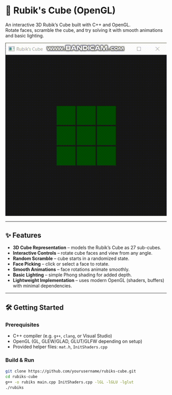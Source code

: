 # 🧊 Rubik's Cube (OpenGL)

An interactive 3D Rubik’s Cube built with C++ and OpenGL.  
Rotate faces, scramble the cube, and try solving it with smooth animations and basic lighting.

![Rubik's Cube Demo](./assets/rubikscubedemo.gif)

---

## ✨ Features

- **3D Cube Representation** – models the Rubik’s Cube as 27 sub-cubes.
- **Interactive Controls** – rotate cube faces and view from any angle.
- **Random Scramble** – cube starts in a randomized state.
- **Face Picking** – click or select a face to rotate.
- **Smooth Animations** – face rotations animate smoothly.
- **Basic Lighting** – simple Phong shading for added depth.
- **Lightweight Implementation** – uses modern OpenGL (shaders, buffers) with minimal dependencies.

---

## 🛠️ Getting Started

### Prerequisites

- C++ compiler (e.g. `g++`, `clang`, or Visual Studio)
- OpenGL (GL, GLEW/GLAD, GLUT/GLFW depending on setup)
- Provided helper files: `mat.h`, `InitShaders.cpp`

### Build & Run

```bash
git clone https://github.com/yourusername/rubiks-cube.git
cd rubiks-cube
g++ -o rubiks main.cpp InitShaders.cpp -lGL -lGLU -lglut
./rubiks
```
